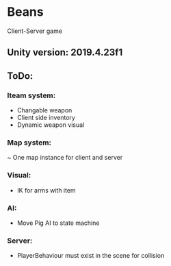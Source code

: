 # Beans  
Client-Server game

## Unity version: 2019.4.23f1  

## ToDo:  

### Iteam system:  
- Changable weapon
- Client side inventory
- Dynamic weapon visual

### Map system:  
~ One map instance for client and server

### Visual:  
- IK for arms with item

### AI:  
- Move Pig AI to state machine

### Server:
- PlayerBehaviour must exist in the scene for collision